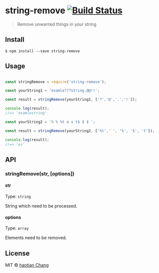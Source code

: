 # string-remove [![Build Status](https://travis-ci.org/cht8687/string-remove.svg?branch=master)](https://travis-ci.org/cht8687/string-remove)

> Remove unwanted things in your string

## Install

```
$ npm install --save string-remove
```

## Usage

```js

const stringRemove = require('string-remove');

const yourString1 = 'examle???string.@@!!';

const result = stringRemove(yourString1, ['?','@','.','!']);

console.log(result);
//=> 'examlestring'

const yourString2 = '% % %t e s t$ $ $ ';

const result = stringRemove(yourString2, ['%t',' ', '%', '$', 't']);

console.log(result);
//=> 'es'

```
## API

### stringRemove(str, [options])

#### str

Type: `string`

String which need to be processed.

#### options

Type: `array`<br>


Elements need to be removed.

## License

MIT © [haotian Chang](https://github.com/cht8687)
